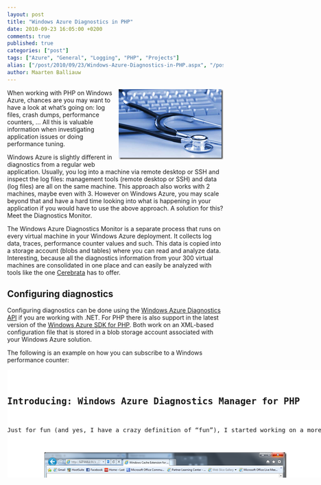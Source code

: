 ```yaml
---
layout: post
title: "Windows Azure Diagnostics in PHP"
date: 2010-09-23 16:05:00 +0200
comments: true
published: true
categories: ["post"]
tags: ["Azure", "General", "Logging", "PHP", "Projects"]
alias: ["/post/2010/09/23/Windows-Azure-Diagnostics-in-PHP.aspx", "/post/2010/09/23/windows-azure-diagnostics-in-php.aspx"]
author: Maarten Balliauw
---
```

<p><a href="/images/image_63.png"><img style="background-image: none; border-bottom: 0px; border-left: 0px; margin: 0px 0px 5px 5px; padding-left: 0px; padding-right: 0px; display: inline; float: ; border-top: 0px; border-right: 0px; padding-top: 0px" title="Diagnose Azure Application" src="/images/image_thumb_34.png" border="0" alt="Diagnose Azure Application" width="244" height="164" align="right" /></a>When working with PHP on Windows Azure, chances are you may want to have a look at what&rsquo;s going on: log files, crash dumps, performance counters, &hellip; All this is valuable information when investigating application issues or doing performance tuning.</p>
<p>Windows Azure is slightly different in diagnostics from a regular web application. Usually, you log into a machine via remote desktop or SSH and inspect the log files: management tools (remote desktop or SSH) and data (log files) are all on the same machine. This approach also works with 2 machines, maybe even with 3. However on Windows Azure, you may scale beyond that and have a hard time looking into what is happening in your application if you would have to use the above approach. A solution for this? Meet the Diagnostics Monitor.</p>
<p>The Windows Azure Diagnostics Monitor is a separate process that runs on every virtual machine in your Windows Azure deployment. It collects log data, traces, performance counter values and such. This data is copied into a storage account (blobs and tables) where you can read and analyze data. Interesting, because all the diagnostics information from your 300 virtual machines are consolidated in one place and can easily be analyzed with tools like the one <a href="http://www.cerebrata.com" target="_blank">Cerebrata</a> has to offer.</p>
<h2>Configuring diagnostics</h2>
<p>Configuring diagnostics can be done using the <a href="http://msdn.microsoft.com/en-us/library/ee758705.aspx" target="_blank">Windows Azure Diagnostics API</a> if you are working with .NET. For PHP there is also support in the latest version of the <a href="http://phpazure.codeplex.com/" target="_blank">Windows Azure SDK for PHP</a>. Both work on an XML-based configuration file that is stored in a blob storage account associated with your Windows Azure solution.</p>
<p>The following is an example on how you can subscribe to a Windows performance counter:</p>
<div id="scid:9D7513F9-C04C-4721-824A-2B34F0212519:c2b0809d-ad4b-4fc1-baea-9446c58d3bda" class="wlWriterEditableSmartContent" style="padding-bottom: 0px; margin: 0px; padding-left: 0px; padding-right: 0px; display: inline; float: none; padding-top: 0px">
<pre style="background-color: white; width: 739px; height: 252px; overflow: auto;"><div><!--

Code highlighting produced by Actipro CodeHighlighter (freeware)
http://www.CodeHighlighter.com/

--><span style="color: #008080;"> 1</span> <span style="color: #008000;">/*</span><span style="color: #008000;">* Microsoft_WindowsAzure_Storage_Blob </span><span style="color: #008000;">*/</span><span style="color: #000000;">
</span><span style="color: #008080;"> 2</span> <span style="color: #0000FF;">require_once</span><span style="color: #000000;"> </span><span style="color: #000000;">'</span><span style="color: #000000;">Microsoft/WindowsAzure/Storage/Blob.php</span><span style="color: #000000;">'</span><span style="color: #000000;">;
</span><span style="color: #008080;"> 3</span> <span style="color: #000000;">
</span><span style="color: #008080;"> 4</span> <span style="color: #008000;">/*</span><span style="color: #008000;">* Microsoft_WindowsAzure_Diagnostics_Manager </span><span style="color: #008000;">*/</span><span style="color: #000000;">
</span><span style="color: #008080;"> 5</span> <span style="color: #0000FF;">require_once</span><span style="color: #000000;"> </span><span style="color: #000000;">'</span><span style="color: #000000;">Microsoft/WindowsAzure/Diagnostics/Manager.php</span><span style="color: #000000;">'</span><span style="color: #000000;">;
</span><span style="color: #008080;"> 6</span> <span style="color: #000000;">
</span><span style="color: #008080;"> 7</span> <span style="color: #800080;">$storageClient</span><span style="color: #000000;"> </span><span style="color: #000000;">=</span><span style="color: #000000;"> </span><span style="color: #0000FF;">new</span><span style="color: #000000;"> Microsoft_WindowsAzure_Storage_Blob();
</span><span style="color: #008080;"> 8</span> <span style="color: #800080;">$manager</span><span style="color: #000000;"> </span><span style="color: #000000;">=</span><span style="color: #000000;"> </span><span style="color: #0000FF;">new</span><span style="color: #000000;"> Microsoft_WindowsAzure_Diagnostics_Manager(</span><span style="color: #800080;">$storageClient</span><span style="color: #000000;">);
</span><span style="color: #008080;"> 9</span> <span style="color: #000000;">
</span><span style="color: #008080;">10</span> <span style="color: #800080;">$configuration</span><span style="color: #000000;"> </span><span style="color: #000000;">=</span><span style="color: #000000;"> </span><span style="color: #800080;">$manager</span><span style="color: #000000;">-&gt;</span><span style="color: #000000;">getConfigurationForCurrentRoleInstance();
</span><span style="color: #008080;">11</span> <span style="color: #000000;">
</span><span style="color: #008080;">12</span> <span style="color: #008000;">//</span><span style="color: #008000;"> Subscribe to \Processor(*)\% Processor Time</span><span style="color: #008000;">
</span><span style="color: #008080;">13</span> <span style="color: #800080;">$configuration</span><span style="color: #000000;">-&gt;</span><span style="color: #000000;">DataSources</span><span style="color: #000000;">-&gt;</span><span style="color: #000000;">PerformanceCounters</span><span style="color: #000000;">-&gt;</span><span style="color: #000000;">addSubscription(</span><span style="color: #000000;">'</span><span style="color: #000000;">\Processor(*)\% Processor Time</span><span style="color: #000000;">'</span><span style="color: #000000;">,</span><span style="color: #000000;"> </span><span style="color: #000000;">1</span><span style="color: #000000;">);
</span><span style="color: #008080;">14</span> <span style="color: #000000;">
</span><span style="color: #008080;">15</span> <span style="color: #800080;">$manager</span><span style="color: #000000;">-&gt;</span><span style="color: #000000;">setConfigurationForCurrentRoleInstance(</span><span style="color: #800080;">$configuration</span><span style="color: #000000;">);</span></div></pre>
<!-- Code inserted with Steve Dunn's Windows Live Writer Code Formatter Plugin.  http://dunnhq.com --></div>
<h2>Introducing: Windows Azure Diagnostics Manager for PHP</h2>
<p>Just for fun (and yes, I have a crazy definition of &ldquo;fun&rdquo;), I started working on a more user-friendly approach for configuring your Windows Azure deployment&rsquo;s diagnostics: Windows Azure Diagnostics Manager for PHP. It is limited to configuring everything and you still have to know how performance counters work, but it saves you a lot of coding.</p>
<p><a href="/images/image_64.png"><img style="background-image: none; border-bottom: 0px; border-left: 0px; margin: 5px auto; padding-left: 0px; padding-right: 0px; display: block; float: none; border-top: 0px; border-right: 0px; padding-top: 0px" title="Windows Azure Diagnostics Manager for PHP" src="/images/image_thumb_35.png" border="0" alt="Windows Azure Diagnostics Manager for PHP" width="565" height="484" /></a></p>
<p>The application is packed into one large PHP file and coded against every best-practice around, but it does the job. Simply download it and add it to your application. Once deployed (on dev fabric or Windows Azure), you can navigate to <em>diagnostics.php</em>, log in with the credentials you specified and start configuring your diagnostics infrastructure. Easy, no?</p>
<p>Here&rsquo;s the download: <a href="/files/2010/9/diagnostics.php">diagnostics.php (27.78 kb)</a><br />(note that it is best to get the <a href="http://phpazure.codeplex.com/SourceControl/list/changesets" target="_blank">latest source code commit</a> for the Windows Azure SDK for PHP if you want to configure custom directory logging)</p>
<p><a href="http://www.dotnetkicks.com/kick/?url=/post/2010/09/23/Windows-Azure-Diagnostics-in-PHP.aspx&amp;title=Windows Azure Diagnostics in PHP">
                    <img src="http://www.dotnetkicks.com/Services/Images/KickItImageGenerator.ashx?url=/post/2010/09/23/Windows-Azure-Diagnostics-in-PHP.aspx" border="0" alt="kick it on DotNetKicks.com" />
                  </a></p>

{% include imported_disclaimer.html %}

